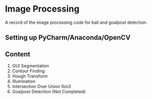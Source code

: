 # Image Processing
A record of the image processing code for ball and goalpost detection.

## Setting up PyCharm/Anaconda/OpenCV


## Content
1. GUI Segmentation
2. Contour Finding
3. Hough Transform
4. Illumination
5. Intersection Over Union (IoU)
6. Goalpost Detection (Not Completed)
